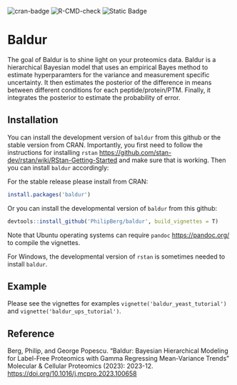 
<!-- README.md is generated from README.Rmd. Please edit that file -->
<!-- badges: start -->

![cran-badge](http://www.r-pkg.org/badges/version/baldur)
![R-CMD-check](https://github.com/PhilipBerg/baldur/actions/workflows/check-standard.yaml/badge.svg)
![Static
Badge](https://img.shields.io/badge/10.1016%2Fj.mcpro.2023.100658-green?style=palstic&label=DOI%3A&labelColor=grey&link=https%3A%2F%2Fdoi.org%2F10.1016%2Fj.mcpro.2023.100658)
<!-- badges: end -->

# Baldur

The goal of Baldur is to shine light on your proteomics data. Baldur is
a hierarchical Bayesian model that uses an empirical Bayes method to
estimate hyperparamters for the variance and measurement specific
uncertainty. It then estimates the posterior of the difference in means
between different conditions for each peptide/protein/PTM. Finally, it
integrates the posterior to estimate the probability of error.

## Installation

You can install the development version of `baldur` from this github or
the stable version from CRAN. Importantly, you first need to follow the
instructions for installing `rstan`
<https://github.com/stan-dev/rstan/wiki/RStan-Getting-Started> and make
sure that is working. Then you can install `baldur` accordingly:

For the stable release please install from CRAN:

``` r
install.packages('baldur')
```

Or you can install the developmental version of `baldur` from this
github:

``` r
devtools::install_github('PhilipBerg/baldur', build_vignettes = T)
```

Note that Ubuntu operating systems can require `pandoc`
<https://pandoc.org/> to compile the vignettes.

For Windows, the developmental version of `rstan` is sometimes needed to
install `baldur`.

## Example

Please see the vignettes for examples
`vignette('baldur_yeast_tutorial')` and
`vignette('baldur_ups_tutorial')`.

## Reference

Berg, Philip, and George Popescu. “Baldur: Bayesian Hierarchical
Modeling for Label-Free Proteomics with Gamma Regressing Mean-Variance
Trends” Molecular & Cellular Proteomics (2023): 2023-12.
<https://doi.org/10.1016/j.mcpro.2023.100658>
